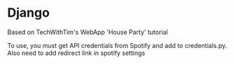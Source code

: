 # Django

Based on TechWithTim's WebApp 'House Party' tutorial

To use, you must get API credentials from Spotify and add to credentials.py. Also need to add redirect link in spotify settings
